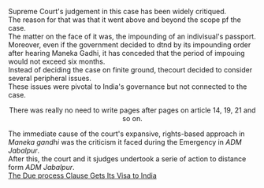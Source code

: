 Supreme Court's judgement in this case has been widely critiqued.<br>
The reason for that was that it went above and beyond the scope pf the case.<br>
The matter on the face of it was, the impounding of an indivisual's passport.<br>
Moreover, even if the government decided to dtnd by its impounding order after hearing Maneka Gadhi, it has conceded that the period of impouing would not exceed six months.<br>
Instead of deciding the case on finite ground, thecourt decided to consider several peripheral issues.<br>
These issues were pivotal to India's governance but not connected to the case.<br>

<p style="text-align: center;">
There was really no need to write pages after pages on article 14, 19, 21 and so on.
</p>

The immediate cause of the court's expansive, rights-based approach in <i>Maneka gandhi</i> was the criticism it faced during the Emergency in <i>ADM Jabalpur</i>.<br>
After this, the court and it sjudges undertook a serie of action to distance form <i>ADM Jabalpur</i>.<br>
[The Due process Clause Gets Its Visa to India](./Due%20Process%20Clause.md)
